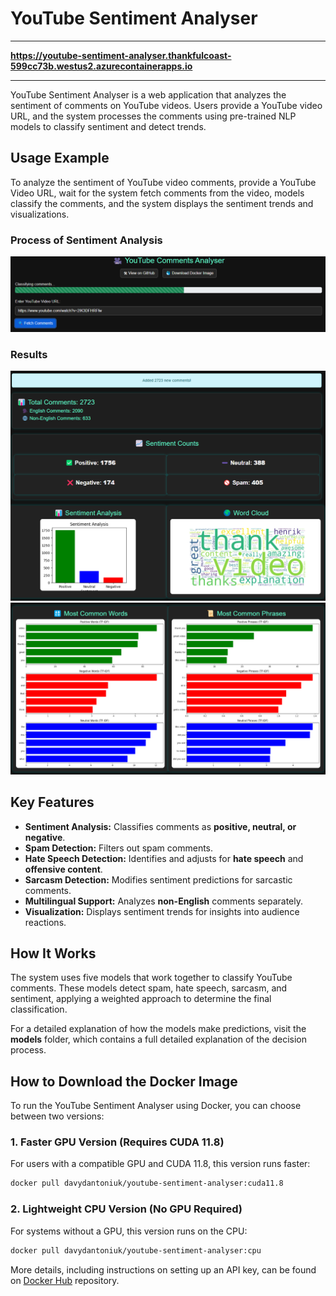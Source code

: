 # YouTube Sentiment Analyser

---

**https://youtube-sentiment-analyser.thankfulcoast-599cc73b.westus2.azurecontainerapps.io**

---

YouTube Sentiment Analyser is a web application that analyzes the sentiment of comments on YouTube videos. Users provide a YouTube video URL, and the system processes the comments using pre-trained NLP models to classify sentiment and detect trends.

## **Usage Example**

To analyze the sentiment of YouTube video comments, provide a YouTube Video URL, wait for the system fetch comments from the video, models classify the comments, and the system displays the sentiment trends and visualizations.

### Process of Sentiment Analysis

![alt text](desc_images/image-1.png)

### Results

![alt text](desc_images/image-2.png)
![alt text](desc_images/image-3.png)


## **Key Features**
- **Sentiment Analysis:** Classifies comments as **positive, neutral, or negative**.
- **Spam Detection:** Filters out spam comments.
- **Hate Speech Detection:** Identifies and adjusts for **hate speech** and **offensive content**.
- **Sarcasm Detection:** Modifies sentiment predictions for sarcastic comments.
- **Multilingual Support:** Analyzes **non-English** comments separately.
- **Visualization:** Displays sentiment trends for insights into audience reactions.

## **How It Works**
The system uses five models that work together to classify YouTube comments. These models detect spam, hate speech, sarcasm, and sentiment, applying a weighted approach to determine the final classification. 

For a detailed explanation of how the models make predictions, visit the **models** folder, which contains a full detailed explanation of the decision process.

## **How to Download the Docker Image**

To run the YouTube Sentiment Analyser using Docker, you can choose between two versions:

### **1. Faster GPU Version (Requires CUDA 11.8)**
For users with a compatible GPU and CUDA 11.8, this version runs faster:

```sh
docker pull davydantoniuk/youtube-sentiment-analyser:cuda11.8
```

### **2. Lightweight CPU Version (No GPU Required)**

For systems without a GPU, this version runs on the CPU:

```sh
docker pull davydantoniuk/youtube-sentiment-analyser:cpu
```

More details, including instructions on setting up an API key, can be found on [Docker Hub](https://hub.docker.com/r/davydantoniuk/youtube-sentiment-analyser) repository.